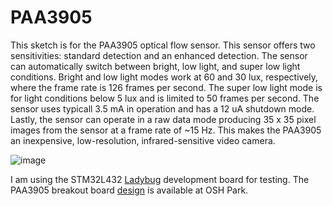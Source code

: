 # PAA3905

 This sketch is for the PAA3905 optical flow sensor. This sensor offers two sensitivities:
 standard detection and an enhanced detection. The sensor can automatically switch between bright, 
 low light, and super low light conditions. Bright and low light modes work at 60 and 30 lux, respectively,
 where the frame rate is 126 frames per second. The super low light mode is for light conditions below 5 lux 
 and is limited to 50 frames per second. The sensor uses typicall 3.5 mA in operation and has a 12 uA shutdown mode.
 Lastly, the sensor can operate in a raw data mode producing 35 x 35 pixel images from the sensor at a frame rate of
 ~15 Hz. This makes the PAA3905 an inexpensive, low-resolution, infrared-sensitive video camera.
 
 ![image](https://user-images.githubusercontent.com/6698410/130867936-83a9b875-73ed-4f13-b8b0-949b0c427e26.jpg)
 
 I am using the STM32L432 [Ladybug](https://www.tindie.com/products/tleracorp/ladybug-stm32l432-development-board/) development board for testing. The PAA3905 breakout board [design](https://oshpark.com/shared_projects/lCUt7xVA) is available at OSH Park.
